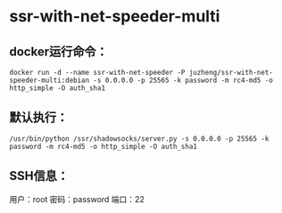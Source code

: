 # ssr-with-net-speeder-multi

## docker运行命令：
	docker run -d --name ssr-with-net-speeder -P juzheng/ssr-with-net-speeder-multi:debian -s 0.0.0.0 -p 25565 -k password -m rc4-md5 -o http_simple -O auth_sha1
## 默认执行：
	/usr/bin/python /ssr/shadowsocks/server.py -s 0.0.0.0 -p 25565 -k password -m rc4-md5 -o http_simple -O auth_sha1
## SSH信息：
用户：root
密码：password
端口：22